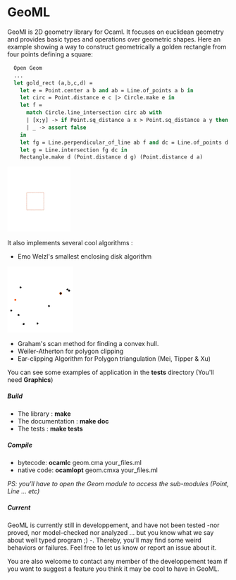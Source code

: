 # GeoML

GeoMl is 2D geometry library for Ocaml. It focuses on euclidean geometry
and provides basic types and operations over geometric shapes.
Here an example showing a way to construct geometrically a golden rectangle from four points defining a square:
```ocaml
  Open Geom
  ...
  let gold_rect (a,b,c,d) =
    let e = Point.center a b and ab = Line.of_points a b in
    let circ = Point.distance e c |> Circle.make e in
    let f =
      match Circle.line_intersection circ ab with
      | [x;y] -> if Point.sq_distance a x > Point.sq_distance a y then x else y
      | _ -> assert false
    in
    let fg = Line.perpendicular_of_line ab f and dc = Line.of_points d c in
    let g = Line.intersection fg dc in
    Rectangle.make d (Point.distance d g) (Point.distance d a)
```
![gr](img/gr.gif)


It also implements several cool algorithms :

* Emo Welzl's smallest enclosing disk algorithm

![ws](img/welzl.gif)
* Graham's scan method for finding a convex hull.
* Weiler-Atherton for polygon clipping
* Ear-clipping Algorithm for Polygon triangulation (Mei, Tipper & Xu)

You can see some examples of application in the **tests** directory (You'll need **Graphics**)
##### Build
- The library : **make** 
- The documentation : **make doc**
- The tests : **make tests**

##### Compile
- bytecode: **ocamlc** geom.cma your_files.ml
- native code: **ocamlopt** geom.cmxa your_files.ml

*PS: you'll have to open the Geom module to access the sub-modules (Point, Line ... etc)*

##### Current
GeoML is currently still in developpement, and have not been tested -nor proved, nor model-checked nor analyzed ... but you know what we say about well typed program ;) -. Thereby, you'll may find some weird behaviors or failures. Feel free to let us know or report an issue about it.

You are also welcome to contact any member of the developpement team if you want to suggest a feature you think it may be cool to have in GeoML.